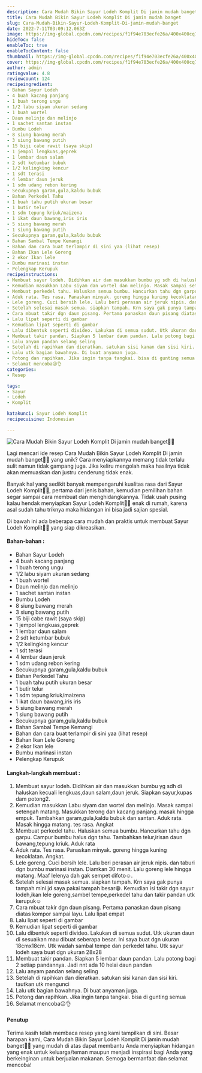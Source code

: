 ```yaml
---
description: Cara Mudah Bikin Sayur Lodeh Komplit Di jamin mudah banget"
title: Cara Mudah Bikin Sayur Lodeh Komplit Di jamin mudah banget
slug: Cara-Mudah-Bikin-Sayur-Lodeh-Komplit-Di-jamin-mudah-banget
date: 2022-7-11T03:09:12.063Z
image: https://img-global.cpcdn.com/recipes/f1f94e703ecfe26a/400x400cq70/photo.jpg
hideToc: false
enableToc: true
enableTocContent: false
thumbnail: https://img-global.cpcdn.com/recipes/f1f94e703ecfe26a/400x400cq70/photo.jpg
cover: https://img-global.cpcdn.com/recipes/f1f94e703ecfe26a/400x400cq70/photo.jpg
author: admin
ratingvalue: 4.8
reviewcount: 124
recipeingredient:
- Bahan Sayur Lodeh
- 4 buah kacang panjang
- 1 buah terong ungu
- 1/2 labu siyam ukuran sedang
- 1 buah wortel
- Daun melinjo dan melinjo
- 1 sachet santan instan
- Bumbu Lodeh
- 8 siung bawang merah
- 3 siung bawang putih
- 15 biji cabe rawit (saya skip)
- 1 jempol lengkuas,geprek
- 1 lembar daun salam
- 2 sdt ketumbar bubuk
- 1/2 kelingking kencur
- 1 sdt terasi
- 4 lembar daun jeruk
- 1 sdm udang rebon kering
- Secukupnya garam,gula,kaldu bubuk
- Bahan Perkedel Tahu
- 1 buah tahu putih ukuran besar
- 1 butir telur
- 1 sdm tepung kriuk/maizena
- 1 ikat daun bawang,iris iris
- 5 siung bawang merah
- 1 siung bawang putih
- Secukupnya garam,gula,kaldu bubuk
- Bahan Sambal Tempe Kemangi
- Bahan dan cara buat terlampir di sini yaa (lihat resep)
- Bahan Ikan Lele Goreng
- 2 ekor Ikan lele
- Bumbu marinasi instan
- Pelengkap Kerupuk
recipeinstructions:
- Membuat sayur lodeh. Didihkan air dan masukkan bumbu yg sdh di haluskan kecuali lengkuas,daun salam,daun jeruk. Siapkan sayur,kupas dam potong2.
- Kemudian masukkan Labu siyam dan wortel dan melinjo. Masak sampai setengah matang. Masukkan terong dan kacang panjang. masak hingga empuk. Tambahkan garam,gula,kaldu bubuk dan santan. Aduk rata. Masak hingga matang. tes rasa. Angkat
- Membuat perkedel tahu. Haluskan semua bumbu. Hancurkan tahu dgn garpu. Campur bumbu halus dgn tahu. Tambahkan telur,irisan daun bawang,tepung kriuk. Aduk rata
- Aduk rata. Tes rasa. Panaskan minyak. goreng hingga kuning kecoklatan. Angkat.
- Lele goreng. Cuci bersih lele. Lalu beri perasan air jeruk nipis. dan taburi dgn bumbu marinasi instan. Diamkan 30 menit. Lalu goreng lele hingga matang. Maaf lelenya dah gak sempet difoto☺.
- Setelah selesai masak semua. siapkan tampah. Krn saya gak punya tampah mini jd saya pakai tampah besar😁. Kemudian isi takir dgn sayur lodeh,ikan lele goreng,sambel tempe,perkedel tahu dan takir pandan utk kerupuk☺
- Cara mbuat takir dgn daun pisang. Pertama panaskan daun pisang diatas kompor sampai layu. Lalu lipat empat
- Lalu lipat seperti di gambar
- Kemudian lipat seperti di gambar
- Lalu dibentuk seperti divideo. Lakukan di semua sudut. Utk ukuran daun di sesuaikan mau dibuat seberapa besar. Ini saya buat dgn ukuran 18cmx18cm. Utk wadah sambal tempe dan perkedel tahu. Utk sayur lodeh saya buat dgn ukuran 28x28
- Membuat takir pandan. Siapkan 5 lembar daun pandan. Lalu potong bagi 2 setiap pandannya. Jadi nnt ada 10 helai daun pandan
- Lalu anyam pandan selang seling
- Setelah di rapihkan dan dieratkan. satukan sisi kanan dan sisi kiri. tautkan utk mengunci
- Lalu utk bagian bawahnya. Di buat anyaman juga.
- Potong dan rapihkan. Jika ingin tanpa tangkai. bisa di gunting semua
- Selamat mencoba😉👌
categories:
- Resep

tags:
- Sayur
- Lodeh
- Komplit

katakunci: Sayur Lodeh Komplit
recipecuisine: Indonesian

---
```


![Cara Mudah Bikin Sayur Lodeh Komplit Di jamin mudah banget👩‍🍳](https://img-global.cpcdn.com/recipes/f1f94e703ecfe26a/400x400cq70/photo.jpg)

Lagi mencari ide resep Cara Mudah Bikin Sayur Lodeh Komplit Di jamin mudah banget👩‍🍳 yang unik? Cara menyiapkannya memang tidak terlalu sulit namun tidak gampang juga. Jika keliru mengolah maka hasilnya tidak akan memuaskan dan justru cenderung tidak enak.

Banyak hal yang sedikit banyak mempengaruhi kualitas rasa dari Sayur Lodeh Komplit👩‍🍳, pertama dari jenis bahan, kemudian pemilihan bahan segar sampai cara membuat dan menghidangkannya. Tidak usah pusing kalau hendak menyiapkan Sayur Lodeh Komplit👩‍🍳 enak di rumah, karena asal sudah tahu triknya maka hidangan ini bisa jadi sajian spesial.

Di bawah ini ada beberapa cara mudah dan praktis untuk membuat Sayur Lodeh Komplit👩‍🍳 yang siap dikreasikan.

<!--inarticleads1-->

#### Bahan-bahan :

- Bahan Sayur Lodeh
- 4 buah kacang panjang
- 1 buah terong ungu
- 1/2 labu siyam ukuran sedang
- 1 buah wortel
- Daun melinjo dan melinjo
- 1 sachet santan instan
- Bumbu Lodeh
- 8 siung bawang merah
- 3 siung bawang putih
- 15 biji cabe rawit (saya skip)
- 1 jempol lengkuas,geprek
- 1 lembar daun salam
- 2 sdt ketumbar bubuk
- 1/2 kelingking kencur
- 1 sdt terasi
- 4 lembar daun jeruk
- 1 sdm udang rebon kering
- Secukupnya garam,gula,kaldu bubuk
- Bahan Perkedel Tahu
- 1 buah tahu putih ukuran besar
- 1 butir telur
- 1 sdm tepung kriuk/maizena
- 1 ikat daun bawang,iris iris
- 5 siung bawang merah
- 1 siung bawang putih
- Secukupnya garam,gula,kaldu bubuk
- Bahan Sambal Tempe Kemangi
- Bahan dan cara buat terlampir di sini yaa (lihat resep)
- Bahan Ikan Lele Goreng
- 2 ekor Ikan lele
- Bumbu marinasi instan
- Pelengkap Kerupuk

<!--inarticleads2-->

#### Langkah-langkah membuat :

1. Membuat sayur lodeh. Didihkan air dan masukkan bumbu yg sdh di haluskan kecuali lengkuas,daun salam,daun jeruk. Siapkan sayur,kupas dam potong2.
1. Kemudian masukkan Labu siyam dan wortel dan melinjo. Masak sampai setengah matang. Masukkan terong dan kacang panjang. masak hingga empuk. Tambahkan garam,gula,kaldu bubuk dan santan. Aduk rata. Masak hingga matang. tes rasa. Angkat
1. Membuat perkedel tahu. Haluskan semua bumbu. Hancurkan tahu dgn garpu. Campur bumbu halus dgn tahu. Tambahkan telur,irisan daun bawang,tepung kriuk. Aduk rata
1. Aduk rata. Tes rasa. Panaskan minyak. goreng hingga kuning kecoklatan. Angkat.
1. Lele goreng. Cuci bersih lele. Lalu beri perasan air jeruk nipis. dan taburi dgn bumbu marinasi instan. Diamkan 30 menit. Lalu goreng lele hingga matang. Maaf lelenya dah gak sempet difoto☺.
1. Setelah selesai masak semua. siapkan tampah. Krn saya gak punya tampah mini jd saya pakai tampah besar😁. Kemudian isi takir dgn sayur lodeh,ikan lele goreng,sambel tempe,perkedel tahu dan takir pandan utk kerupuk☺
1. Cara mbuat takir dgn daun pisang. Pertama panaskan daun pisang diatas kompor sampai layu. Lalu lipat empat
1. Lalu lipat seperti di gambar
1. Kemudian lipat seperti di gambar
1. Lalu dibentuk seperti divideo. Lakukan di semua sudut. Utk ukuran daun di sesuaikan mau dibuat seberapa besar. Ini saya buat dgn ukuran 18cmx18cm. Utk wadah sambal tempe dan perkedel tahu. Utk sayur lodeh saya buat dgn ukuran 28x28
1. Membuat takir pandan. Siapkan 5 lembar daun pandan. Lalu potong bagi 2 setiap pandannya. Jadi nnt ada 10 helai daun pandan
1. Lalu anyam pandan selang seling
1. Setelah di rapihkan dan dieratkan. satukan sisi kanan dan sisi kiri. tautkan utk mengunci
1. Lalu utk bagian bawahnya. Di buat anyaman juga.
1. Potong dan rapihkan. Jika ingin tanpa tangkai. bisa di gunting semua
1. Selamat mencoba😉👌

#### Penutup

Terima kasih telah membaca resep yang kami tampilkan di sini. Besar harapan kami, Cara Mudah Bikin Sayur Lodeh Komplit Di jamin mudah banget👩‍🍳 yang mudah di atas dapat membantu Anda menyiapkan hidangan yang enak untuk keluarga/teman maupun menjadi inspirasi bagi Anda yang berkeinginan untuk berjualan makanan. Semoga bermanfaat dan selamat mencoba!